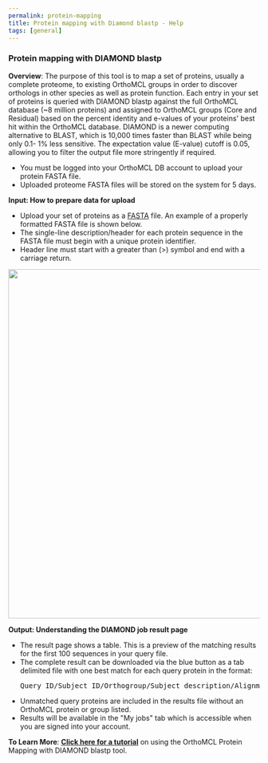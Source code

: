 ```yaml
---
permalink: protein-mapping
title: Protein mapping with Diamond blastp - Help
tags: [general]
---
```


<!-- no need for a title in this page -->

<div class="static-content">
  <h3>Protein mapping with DIAMOND blastp</h3>

  <p><b>Overview</b>: The purpose of this tool is to map a set of proteins, usually a complete proteome, to existing OrthoMCL groups in order to discover orthologs in other species as well as protein function. Each entry in your set of proteins is queried with DIAMOND blastp against the full OrthoMCL database (~8 million proteins) and assigned to OrthoMCL groups (Core and Residual) based on the percent identity and e-values of your proteins' best hit within the OrthoMCL database. DIAMOND is a newer computing alternative to BLAST, which is 10,000 times faster than BLAST while being only 0.1- 1% less sensitive. The expectation value (E-value) cutoff is 0.05, allowing you to filter the output file more stringently if required.
  <ul>
  <li>You must be logged into your OrthoMCL DB account to upload your protein FASTA file.</li>
  <li>Uploaded proteome FASTA files will be stored on the system for 5 days.</li>
  </ul>
  </p>

  <p><b>Input: How to prepare data for upload</b>
  <ul>
  <li>Upload your set of proteins as a <a href="https://zhanggroup.org/FASTA/#:~:text=What%20is%20FASTA%20format%3F,by%20lines%20of%20sequence%20data">FASTA</a> file. An example of a properly formatted FASTA file is shown below.</li>
  <li>The single-line description/header for each protein sequence in the FASTA file must begin with a unique protein identifier.</li>
  <li>Header line must start with a greater than (>) symbol and end with a carriage return.</li>
  </ul>
  </p>
  <img style="width: 50em" src="{{ "/assets/images/resources_tools/fasta_example.png" | absolute_url }}"/>

  <p><b>Output: Understanding the DIAMOND job result page</b>
  <ul>
  <li>The result page shows a table. This is a preview of the matching results for the first 100 sequences in your query file.</li>
  <li>The complete result can be downloaded via the blue button as a tab delimited file with one best match for each query protein in the format:
    <pre>Query_ID/Subject_ID/Orthogroup/Subject_description/Alignment_length/Percent_identity/e-value</pre>
  </li>
  <li>Unmatched query proteins are included in the results file without an OrthoMCL protein or group listed.</li>
  <li>Results will be available in the "My jobs" tab which is accessible when you are signed into your account.</li>
  </ul>
  </p>

  <p> <b>To Learn More</b>: <a href="{{'/documents/OrthoMCL_protein_mapping_tutorial.pdf' | absolute_url}}"><b>Click here for a tutorial</b></a> on using the OrthoMCL Protein Mapping with DIAMOND blastp tool.
  </p>
</div>
